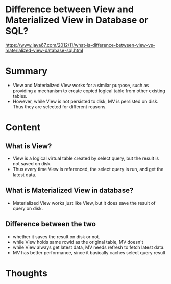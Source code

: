 <!--
{
  "type": "summary",
  "tags": ["database"]
}
-->
# Difference between View and Materialized View in Database or SQL?
https://www.java67.com/2012/11/what-is-difference-between-view-vs-materialized-view-database-sql.html

# Summary
- View and Materialized View works for a similar purpose, such as providing a mechanism to create copied logical table from other existing tables.
- However, while View is not persisted to disk, MV is persisted on disk. Thus they are selected for different reasons.

# Content
## What is View?
- View is a logical virtual table created by select query, but the result is not saved on disk.
- Thus every time View is referenced, the select query is run, and get the latest data.

## What is Materialized View in database?
- Materialized View works just like View, but it does save the result of query on disk.

## Difference between the two
- whether it saves the result on disk or not.
- while View holds same rowid as the original table, MV doesn't
- while View always get latest data, MV needs refresh to fetch latest data.
- MV has better performance, since it basically caches select query result

# Thoughts

